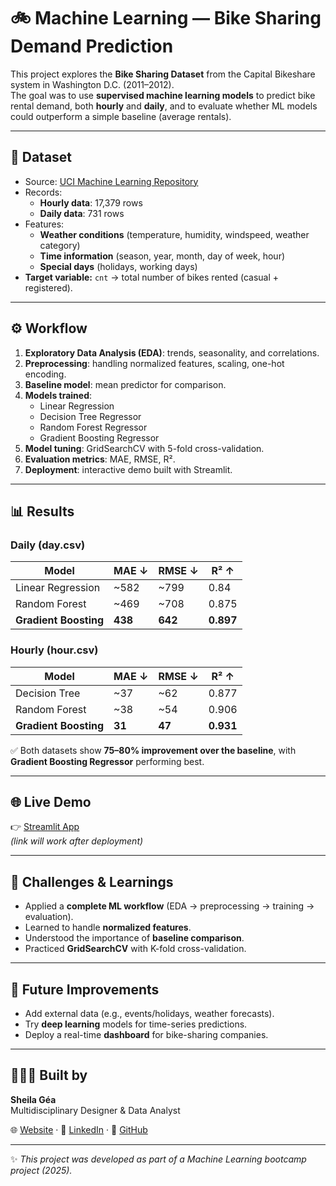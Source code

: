 # 🚲 Machine Learning — Bike Sharing Demand Prediction

This project explores the **Bike Sharing Dataset** from the Capital Bikeshare system in Washington D.C. (2011–2012).  
The goal was to use **supervised machine learning models** to predict bike rental demand, both **hourly** and **daily**, and to evaluate whether ML models could outperform a simple baseline (average rentals).

---

## 📂 Dataset
- Source: [UCI Machine Learning Repository](https://archive.ics.uci.edu/dataset/275/bike+sharing+dataset)  
- Records:  
  - **Hourly data**: 17,379 rows  
  - **Daily data**: 731 rows  
- Features:  
  - **Weather conditions** (temperature, humidity, windspeed, weather category)  
  - **Time information** (season, year, month, day of week, hour)  
  - **Special days** (holidays, working days)  
- **Target variable:** `cnt` → total number of bikes rented (casual + registered).  

---

## ⚙️ Workflow
1. **Exploratory Data Analysis (EDA)**: trends, seasonality, and correlations.  
2. **Preprocessing**: handling normalized features, scaling, one-hot encoding.  
3. **Baseline model**: mean predictor for comparison.  
4. **Models trained**:  
   - Linear Regression  
   - Decision Tree Regressor  
   - Random Forest Regressor  
   - Gradient Boosting Regressor  
5. **Model tuning**: GridSearchCV with 5-fold cross-validation.  
6. **Evaluation metrics**: MAE, RMSE, R².  
7. **Deployment**: interactive demo built with Streamlit.  

---

## 📊 Results

### Daily (day.csv)
| Model                | MAE ↓ | RMSE ↓ | R² ↑   |
|-----------------------|-------|--------|--------|
| Linear Regression     | ~582  | ~799   | 0.84   |
| Random Forest         | ~469  | ~708   | 0.875  |
| **Gradient Boosting** | **438** | **642** | **0.897** |

### Hourly (hour.csv)
| Model                | MAE ↓ | RMSE ↓ | R² ↑   |
|-----------------------|-------|--------|--------|
| Decision Tree         | ~37   | ~62    | 0.877  |
| Random Forest         | ~38   | ~54    | 0.906  |
| **Gradient Boosting** | **31** | **47** | **0.931** |

✅ Both datasets show **75–80% improvement over the baseline**, with **Gradient Boosting Regressor** performing best.

---

## 🌐 Live Demo
👉 [Streamlit App](https://share.streamlit.io/SheilaGea/Machine-Learning-Bike-Sharing-Demand-Prediction/main/app.py)  
*(link will work after deployment)*  

---

## 🧠 Challenges & Learnings
- Applied a **complete ML workflow** (EDA → preprocessing → training → evaluation).  
- Learned to handle **normalized features**.  
- Understood the importance of **baseline comparison**.  
- Practiced **GridSearchCV** with K-fold cross-validation.  

---

## 🚀 Future Improvements
- Add external data (e.g., events/holidays, weather forecasts).  
- Try **deep learning** models for time-series predictions.  
- Deploy a real-time **dashboard** for bike-sharing companies.  

---

## 👩🏻‍💻 Built by
**Sheila Géa**  
Multidisciplinary Designer & Data Analyst  

🌐 [Website](https://sheiladgea.com) · 💼 [LinkedIn](https://linkedin.com/in/sheilagea) · 📂 [GitHub](https://github.com/sheilagea)  

---

✨ *This project was developed as part of a Machine Learning bootcamp project (2025).*  


